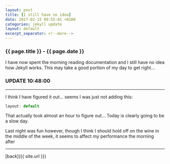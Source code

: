 ```yaml
---
layout: post
title: [I still have no idea]
date: 2017-02-15 09:55:01 +0200
categories: jekyll update
layout: default
excerpt_separator: <!--more-->
---
```


### {{ page.title }} - {{ page.date }}

I have now spent the morning reading documentation and I still have no idea how Jekyll works.
This may take a good portion of my day to get right...

<!--more-->

### UPDATE 10:48:00

* * *

I think I have figured it out... seems I was just not adding this:

```js
layout: default
```
That actually took almost an hour to figure out... Today is clearly going to be a slow day.

Last night was fun however, though I think I should hold off on the wine in the middle of the week, it seems to affect my performance the morning after

* * *

[back]({{ site.url }})
